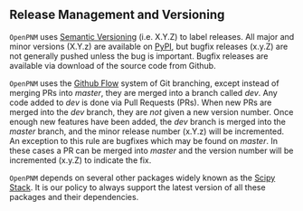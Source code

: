 ## Release Management and Versioning

`OpenPNM` uses [Semantic Versioning](http://semver.org) (i.e. X.Y.Z) to label releases.  All major and minor versions (X.Y.z) are available on [PyPI](https://pypi.python.org/pypi), but bugfix releases (x.y.Z) are not generally pushed unless the bug is important.  Bugfix releases are available via download of the source code from Github.

`OpenPNM` uses the [Github Flow](https://guides.github.com/introduction/flow/) system of Git branching, except instead of merging PRs into *master*, they are merged into a branch called *dev*. Any code added to *dev* is done via Pull Requests (PRs).  When new PRs are merged into the *dev* branch, they are *not* given a new version number. Once enough new features have been added, the *dev* branch is merged into the *master* branch, and the minor release number (x.Y.z) will be incremented. An exception to this rule are bugfixes which may be found on *master*.  In these cases a PR can be merged into *master* and the version number will be incremented (x.y.Z) to indicate the fix.

`OpenPNM` depends on several other packages widely known as the [Scipy Stack](https://www.scipy.org/stackspec.html).  It is our policy to always support the latest version of all these packages and their dependencies.
